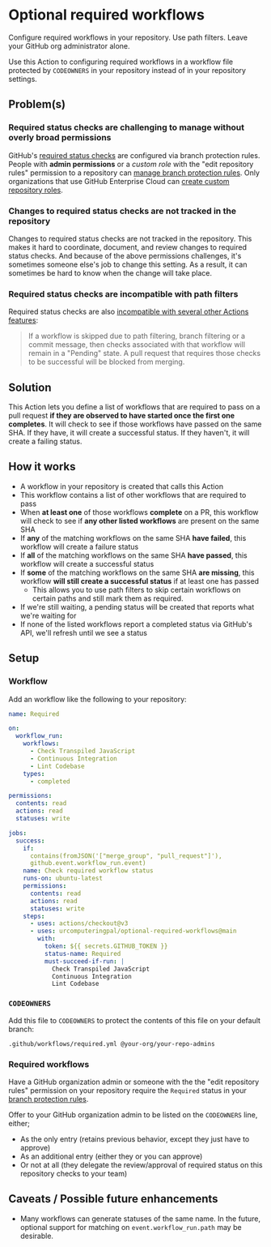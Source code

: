 # Optional required workflows

Configure required workflows in your repository. Use path filters. Leave your
GitHub org administrator alone.

Use this Action to configuring required workflows in a workflow file protected
by `CODEOWNERS` in your repository instead of in your repository settings.

## Problem(s)

### Required status checks are challenging to manage without overly broad permissions

GitHub's
[required status checks](https://docs.github.com/en/pull-requests/collaborating-with-pull-requests/collaborating-on-repositories-with-code-quality-features/troubleshooting-required-status-checks)
are configured via branch protection rules. People with **admin permissions** or
a _custom role_ with the "edit repository rules" permission to a repository can
[manage branch protection rules](https://docs.github.com/en/repositories/configuring-branches-and-merges-in-your-repository/managing-protected-branches/managing-a-branch-protection-rule).
Only organizations that use GitHub Enterprise Cloud can
[create custom repository roles](https://docs.github.com/en/enterprise-cloud@latest/organizations/managing-user-access-to-your-organizations-repositories/managing-repository-roles/managing-custom-repository-roles-for-an-organization).

### Changes to required status checks are not tracked in the repository

Changes to required status checks are not tracked in the repository. This makes
it hard to coordinate, document, and review changes to required status checks.
And because of the above permissions challenges, it's sometimes someone else's
job to change this setting. As a result, it can sometimes be hard to know when
the change will take place.

### Required status checks are incompatible with path filters

Required status checks are also
[incompatible with several other Actions features](https://docs.github.com/en/pull-requests/collaborating-with-pull-requests/collaborating-on-repositories-with-code-quality-features/troubleshooting-required-status-checks#handling-skipped-but-required-checks):

> If a workflow is skipped due to path filtering, branch filtering or a commit
> message, then checks associated with that workflow will remain in a "Pending"
> state. A pull request that requires those checks to be successful will be
> blocked from merging.

## Solution

This Action lets you define a list of workflows that are required to pass on a
pull request **if they are observed to have started once the first one
completes**. It will check to see if those workflows have passed on the same
SHA. If they have, it will create a successful status. If they haven't, it will
create a failing status.

## How it works

- A workflow in your repository is created that calls this Action
- This workflow contains a list of other workflows that are required to pass
- When **at least one** of those workflows **complete** on a PR, this workflow
  will check to see if **any other listed workflows** are present on the same
  SHA
- If **any** of the matching workflows on the same SHA **have failed**, this
  workflow will create a failure status
- If **all** of the matching workflows on the same SHA **have passed**, this
  workflow will create a successful status
- If **some** of the matching workflows on the same SHA **are missing**, this
  workflow **will still create a successful status** if at least one has passed
  - This allows you to use path filters to skip certain workflows on certain
    paths and still mark them as required.
- If we're still waiting, a pending status will be created that reports what
  we're waiting for
- If none of the listed workflows report a completed status via GitHub's API,
  we'll refresh until we see a status

## Setup

### Workflow

Add an workflow like the following to your repository:

```yaml
name: Required

on:
  workflow_run:
    workflows:
      - Check Transpiled JavaScript
      - Continuous Integration
      - Lint Codebase
    types:
      - completed

permissions:
  contents: read
  actions: read
  statuses: write

jobs:
  success:
    if:
      contains(fromJSON('["merge_group", "pull_request"]'),
      github.event.workflow_run.event)
    name: Check required workflow status
    runs-on: ubuntu-latest
    permissions:
      contents: read
      actions: read
      statuses: write
    steps:
      - uses: actions/checkout@v3
      - uses: urcomputeringpal/optional-required-workflows@main
        with:
          token: ${{ secrets.GITHUB_TOKEN }}
          status-name: Required
          must-succeed-if-run: |
            Check Transpiled JavaScript
            Continuous Integration
            Lint Codebase
```

### `CODEOWNERS`

Add this file to `CODEOWNERS` to protect the contents of this file on your
default branch:

```plaintext
.github/workflows/required.yml @your-org/your-repo-admins
```

### Required workflows

Have a GitHub organization admin or someone with the the "edit repository rules"
permission on your repository require the `Required` status in your
[branch protection rules](https://docs.github.com/en/repositories/configuring-branches-and-merges-in-your-repository/managing-protected-branches/managing-a-branch-protection-rule).

Offer to your GitHub organization admin to be listed on the `CODEOWNERS` line,
either;

- As the only entry (retains previous behavior, except they just have to
  approve)
- As an additional entry (either they or you can approve)
- Or not at all (they delegate the review/approval of required status on this
  repository checks to your team)

## Caveats / Possible future enhancements

- Many workflows can generate statuses of the same name. In the future, optional
  support for matching on `event.workflow_run.path` may be desirable.
